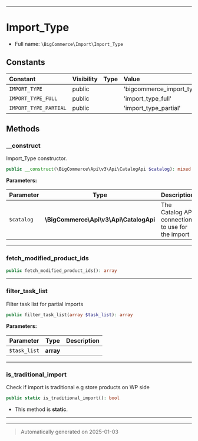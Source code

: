 ***

# Import_Type





* Full name: `\BigCommerce\Import\Import_Type`


## Constants

| Constant | Visibility | Type | Value |
|:---------|:-----------|:-----|:------|
|`IMPORT_TYPE`|public| |&#039;bigcommerce_import_type&#039;|
|`IMPORT_TYPE_FULL`|public| |&#039;import_type_full&#039;|
|`IMPORT_TYPE_PARTIAL`|public| |&#039;import_type_partial&#039;|


## Methods


### __construct

Import_Type constructor.

```php
public __construct(\BigCommerce\Api\v3\Api\CatalogApi $catalog): mixed
```








**Parameters:**

| Parameter | Type | Description |
|-----------|------|-------------|
| `$catalog` | **\BigCommerce\Api\v3\Api\CatalogApi** | The Catalog API connection to use for the import |





***

### fetch_modified_product_ids



```php
public fetch_modified_product_ids(): array
```












***

### filter_task_list

Filter task list for partial imports

```php
public filter_task_list(array $task_list): array
```








**Parameters:**

| Parameter | Type | Description |
|-----------|------|-------------|
| `$task_list` | **array** |  |





***

### is_traditional_import

Check if import is traditional e.g store products on WP side

```php
public static is_traditional_import(): bool
```



* This method is **static**.








***


***
> Automatically generated on 2025-01-03
